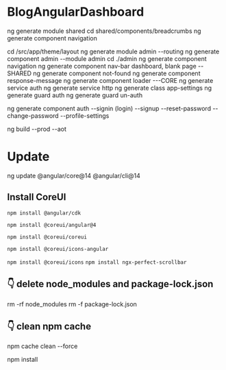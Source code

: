 # BlogAngularDashboard

ng generate module shared
cd shared/components/breadcrumbs
ng generate component navigation

cd /src/app/theme/layout
ng generate module admin --routing
ng generate component admin --module admin
cd ./admin
ng generate component navigation
ng generate component nav-bar
dashboard, blank page
--SHARED
ng generate component not-found
ng generate component response-message
ng generate component loader
---CORE
    ng generate service auth
    ng generate service http
    ng generate class app-settings
    ng generate guard auth
    ng generate guard un-auth


ng generate component auth
--signin (login)
--signup
--reset-password
--change-password
--profile-settings

ng build --prod --aot

# Update
ng update @angular/core@14 @angular/cli@14

## Install CoreUI
```npm install @angular/cdk```

```npm install @coreui/angular@4```

```npm install @coreui/coreui```

```npm install @coreui/icons-angular```

```npm install @coreui/icons```
```npm install ngx-perfect-scrollbar```

## 👇️ delete node_modules and package-lock.json
rm -rf node_modules
rm -f package-lock.json

## 👇️ clean npm cache
npm cache clean --force

npm install
